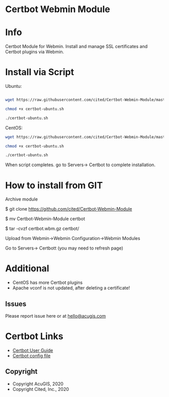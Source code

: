 
# Certbot Webmin Module

# Info
Certbot Module for Webmin.  Install and manage SSL certificates and Certbot plugins via Webmin.

# Install via Script

Ubuntu:

```bash

wget https://raw.githubusercontent.com/cited/Certbot-Webmin-Module/master/scripts/certbot-ubuntu.sh

chmod +x certbot-ubuntu.sh

./certbot-ubuntu.sh
```

CentOS:

```bash
wget https://raw.githubusercontent.com/cited/Certbot-Webmin-Module/master/scripts/certbot-ubuntu.sh

chmod +x certbot-ubuntu.sh

./certbot-ubuntu.sh

```

When script completes. go to Servers-> Certbot to complete installation.

# How to install from GIT
Archive module

$ git clone https://github.com/cited/Certbot-Webmin-Module

$ mv Certbot-Webmin-Module certbot

$ tar -cvzf certbot.wbm.gz certbot/


Upload from Webmin->Webmin Configuration->Webmin Modules

Go to Servers-> Certbott (you may need to refresh page)

# Additional
- CentOS has more Certbot plugins
- Apache vconf is not updated, after deleting a certificate!

## **Issues**
Please report issue here or at hello@acugis.com

# Certbot Links
- [Certbot User Guide](https://certbot.eff.org/docs/using.html)
- [Certbot config file](https://certbot.eff.org/docs/using.html#config-file)

Copyright
---------

* Copyright AcuGIS, 2020
* Copyright Cited, Inc., 2020
